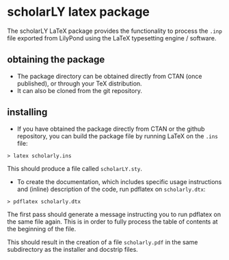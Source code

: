 # scholarLY latex package

The scholarLY LaTeX package provides the functionality to process the `.inp` file exported from LilyPond using the LaTeX typesetting engine / software.

## obtaining the package

- The package directory can be obtained directly from CTAN (once published), or through your TeX distribution.
- It can also be cloned from the git repository.

## installing

- If you have obtained the package directly from CTAN or the github repository, you can build the package file by running LaTeX on the `.ins` file:
```
> latex scholarly.ins
```
This should produce a file called `scholarLY.sty`.

- To create the documentation, which includes specific usage instructions and (inline) description of the code, run pdflatex on `scholarly.dtx`:
```
> pdflatex scholarly.dtx
```
The first pass should generate a message instructing you to run pdflatex on the same file again. This is in order to fully process the table of contents at the beginning of the file.

This should result in the creation of a file `scholarly.pdf` in the same subdirectory as the installer and docstrip files.